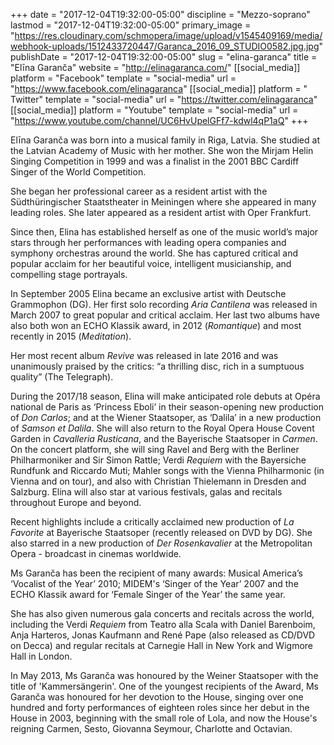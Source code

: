 +++
date = "2017-12-04T19:32:00-05:00"
discipline = "Mezzo-soprano"
lastmod = "2017-12-04T19:32:00-05:00"
primary_image = "https://res.cloudinary.com/schmopera/image/upload/v1545409169/media/webhook-uploads/1512433720447/Garanca_2016_09_STUDIO0582.jpg.jpg"
publishDate = "2017-12-04T19:32:00-05:00"
slug = "elina-garanca"
title = "Elīna Garanča"
website = "http://elinagaranca.com/"
[[social_media]]
platform = "Facebook"
template = "social-media"
url = "https://www.facebook.com/elinagaranca"
[[social_media]]
platform = " Twitter"
template = "social-media"
url = "https://twitter.com/elinagaranca"
[[social_media]]
platform = "Youtube"
template = "social-media"
url = "https://www.youtube.com/channel/UC6HvUpelGFf7-kdwl4qP1aQ"
+++

Elīna Garanča was born into a musical family in Riga, Latvia. She studied at the Latvian Academy of Music with her mother. She won the Mirjam Helin Singing Competition in 1999 and was a finalist in the 2001 BBC Cardiff Singer of the World Competition.

She began her professional career as a resident artist with the Südthüringischer Staatstheater in Meiningen where she appeared in many leading roles. She later appeared as a resident artist with Oper Frankfurt.

Since then, Elina has established herself as one of the music world’s major stars through her performances with leading opera companies and symphony orchestras around the world. She has captured critical and popular acclaim for her beautiful voice, intelligent musicianship, and compelling stage portrayals.

In September 2005 Elina became an exclusive artist with Deutsche Grammophon (DG). Her first solo recording *Aria Cantilena* was released in March 2007 to great popular and critical acclaim. Her last two albums have also both won an ECHO Klassik award, in 2012 (*Romantique*) and most recently in 2015 (*Meditation*).

Her most recent album *Revive* was released in late 2016 and was unanimously praised by the critics: “a thrilling disc, rich in a sumptuous quality” (The Telegraph).

During the 2017/18 season, Elina will make anticipated role debuts at Opéra national de Paris as ‘Princess Eboli’ in their season-opening new production of *Don Carlos*; and at the Wiener Staatsoper, as ‘Dalila’ in a new production of *Samson et Dalila*. She will also return to the Royal Opera House Covent Garden in *Cavalleria Rusticana*, and the Bayerische Staatsoper in *Carmen*. On the concert platform, she will sing Ravel and Berg with the Berliner Philharmoniker and Sir Simon Rattle; Verdi *Requiem* with the Bayersiche Rundfunk and Riccardo Muti; Mahler songs with the Vienna Philharmonic (in Vienna and on tour), and also with Christian Thielemann in Dresden and Salzburg. Elina will also star at various festivals, galas and recitals throughout Europe and beyond.

Recent highlights include a critically acclaimed new production of *La Favorite* at Bayerische Staatsoper (recently released on DVD by DG). She also starred in a new production of *Der Rosenkavalier* at the Metropolitan Opera - broadcast in cinemas worldwide.

Ms Garanča has been the recipient of many awards: Musical America’s ‘Vocalist of the Year’ 2010; MIDEM's ‘Singer of the Year’ 2007 and the ECHO Klassik award for ‘Female Singer of the Year’ the same year.

She has also given numerous gala concerts and recitals across the world, including the Verdi *Requiem* from Teatro alla Scala with Daniel Barenboim, Anja Harteros, Jonas Kaufmann and René Pape (also released as CD/DVD on Decca) and regular recitals at Carnegie Hall in New York and Wigmore Hall in London.

In May 2013, Ms Garanča was honoured by the Weiner Staatsoper with the title of 'Kammersängerin'. One of the youngest recipients of the Award, Ms Garanča was honoured for her devotion to the House, singing over one hundred and forty performances of eighteen roles since her debut in the House in 2003, beginning with the small role of Lola, and now the House's reigning Carmen, Sesto, Giovanna Seymour, Charlotte and Octavian.
